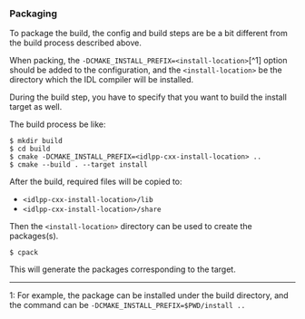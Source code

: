 ### Packaging

To package the build, the config and build steps are be a bit different from the build process described above.

When packing, the `-DCMAKE_INSTALL_PREFIX=<install-location>`[^1] option should be added to the configuration, and the `<install-location>` be the directory which the IDL compiler will be installed.



During the build step, you have to specify that you want to build the install target as well.

The build process be like:

```
$ mkdir build
$ cd build
$ cmake -DCMAKE_INSTALL_PREFIX=<idlpp-cxx-install-location> ..
$ cmake --build . --target install
```

After the build, required files will be copied to:

- `<idlpp-cxx-install-location>/lib`
- `<idlpp-cxx-install-location>/share`

Then the `<install-location>` directory can be used to create the packages(s).

```
$ cpack
```

This will generate the packages corresponding to the target.


---
1: For example, the package can be installed under the build directory, and the command can be `-DCMAKE_INSTALL_PREFIX=$PWD/install ..`